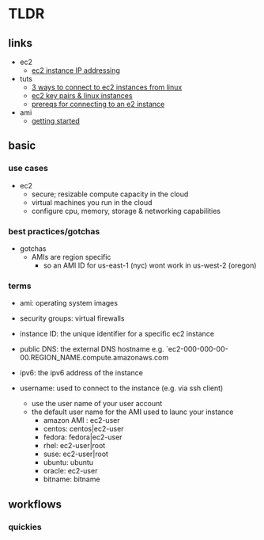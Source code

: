 # TLDR

## links

- ec2
  - [ec2 instance IP addressing](https://docs.aws.amazon.com/AWSEC2/latest/UserGuide/using-instance-addressing.html)
- tuts
  - [3 ways to connect to ec2 instances from linux](https://docs.aws.amazon.com/AWSEC2/latest/UserGuide/AccessingInstances.html)
  - [ec2 key pairs & linux instances](https://docs.aws.amazon.com/AWSEC2/latest/UserGuide/ec2-key-pairs.html)
  - [prereqs for connecting to an e2 instance](https://docs.aws.amazon.com/AWSEC2/latest/UserGuide/connection-prereqs.html)
- ami
  - [getting started](https://docs.aws.amazon.com/AWSEC2/latest/UserGuide/finding-an-ami.html#finding-quick-start-ami)

## basic

### use cases

- ec2
  - secure; resizable compute capacity in the cloud
  - virtual machines you run in the cloud
  - configure cpu, memory, storage & networking capabilities

### best practices/gotchas

- gotchas
  - AMIs are region specific
    - so an AMI ID for us-east-1 (nyc) wont work in us-west-2 (oregon)

### terms

- ami: operating system images
- security groups: virtual firewalls

- instance ID: the unique identifier for a specific ec2 instance
- public DNS: the external DNS hostname e.g. `ec2-000-000-00-00.REGION_NAME.compute.amazonaws.com
- ipv6: the ipv6 address of the instance
- username: used to connect to the instance (e.g. via ssh client)
  - use the user name of your user account
  - the default user name for the AMI used to launc your instance
    - amazon AMI : ec2-user
    - centos: centos|ec2-user
    - fedora: fedora|ec2-user
    - rhel: ec2-user|root
    - suse: ec2-user|root
    - ubuntu: ubuntu
    - oracle: ec2-user
    - bitname: bitname

## workflows

### quickies

```sh


```
